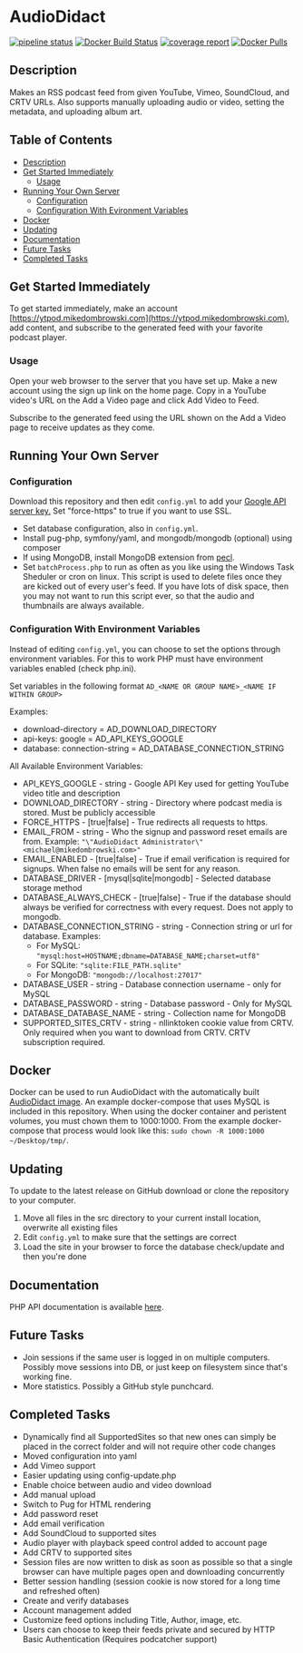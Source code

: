 # AudioDidact

[![pipeline status](http://git.home.mikedombrowski.com/michael/AudioDidact/badges/master/pipeline.svg)](http://git.home.mikedombrowski.com/michael/AudioDidact/commits/master)
[![Docker Build Status](https://img.shields.io/docker/build/mikedombo/audiodidact.svg)](https://hub.docker.com/r/mikedombo/audiodidact/)
[![coverage report](http://git.home.mikedombrowski.com/michael/AudioDidact/badges/master/coverage.svg)](http://git.home.mikedombrowski.com/michael/AudioDidact/commits/master)
[![Docker Pulls](https://img.shields.io/docker/pulls/mikedombo/audiodidact.svg)](https://hub.docker.com/r/mikedombo/audiodidact/)

## Description

Makes an RSS podcast feed from given YouTube, Vimeo, SoundCloud, and CRTV URLs. Also supports manually uploading audio
or video, setting the metadata, and uploading album art.

## Table of Contents

- [Description](#description)
- [Get Started Immediately](#get-started-immediately)
  - [Usage](#usage)
- [Running Your Own Server](#running-your-own-server)
  - [Configuration](#configuration)
  - [Configuration With Evironment Variables](#configuration-with-evironment-variables)
- [Docker](#docker)
- [Updating](#updating)
- [Documentation](#documentation)
- [Future Tasks](#future-tasks)
- [Completed Tasks](#completed-tasks)

## Get Started Immediately

To get started immediately, make an account [https://ytpod.mikedombrowski.com](https://ytpod.mikedombrowski.com), add content, and subscribe to the generated feed with your favorite podcast player.

### Usage

Open your web browser to the server that you have set up. Make a new account using the sign up link on the home page. Copy in a YouTube video's URL on the Add a Video page and click Add Video to Feed.

Subscribe to the generated feed using the URL shown on the Add a Video page to receive updates as they come.

## Running Your Own Server

### Configuration

Download this repository and then edit `config.yml` to add your [Google API server key.](https://console.developers.google.com/apis/credentials)
Set "force-https" to true if you want to use SSL.

- Set database configuration, also in `config.yml`.
- Install pug-php, symfony/yaml, and mongodb/mongodb (optional) using composer
- If using MongoDB, install MongoDB extension from [pecl](https://pecl.php.net/package/mongodb).
- Set `batchProcess.php` to run as often as you like using the Windows Task Sheduler or cron on linux. This script is used to delete files once they are kicked out of every user's feed. If you have lots of disk space, then you may not want to run this script ever, so that the audio and thumbnails are always available.

### Configuration With Environment Variables

Instead of editing `config.yml`, you can choose to set the options through environment variables. For this to work PHP 
must have environment variables enabled (check php.ini).

Set variables in the following format `AD_<NAME OR GROUP NAME>_<NAME IF WITHIN GROUP>`

Examples:

- download-directory = AD_DOWNLOAD_DIRECTORY
- api-keys: google = AD_API_KEYS_GOOGLE
- database: connection-string = AD_DATABASE_CONNECTION_STRING

All Available Environment Variables:
- API_KEYS_GOOGLE - string - Google API Key used for getting YouTube video title and description
- DOWNLOAD_DIRECTORY - string - Directory where podcast media is stored. Must be publicly accessible
- FORCE_HTTPS - [true|false] - True redirects all requests to https.
- EMAIL_FROM - string - Who the signup and password reset emails are from. Example: `"\"AudioDidact Administrator\"<michael@mikedombrowski.com>"`
- EMAIL_ENABLED - [true|false] - True if email verification is required for signups. When false no emails will be sent for any reason.
- DATABASE_DRIVER - [mysql|sqlite|mongodb] - Selected database storage method
- DATABASE_ALWAYS_CHECK - [true|false] - True if the database should always be verified for correctness with every request. Does not apply to mongodb.
- DATABASE_CONNECTION_STRING - string - Connection string or url for database. Examples:
  - For MySQL: `"mysql:host=HOSTNAME;dbname=DATABASE_NAME;charset=utf8"`
  - For SQLite: `"sqlite:FILE_PATH.sqlite"`
  - For MongoDB: `"mongodb://localhost:27017"`
- DATABASE_USER - string - Database connection username - only for MySQL
- DATABASE_PASSWORD - string - Database password - Only for MySQL
- DATABASE_DATABASE_NAME - string - Collection name for MongoDB
- SUPPORTED_SITES_CRTV - string - nllinktoken cookie value from CRTV. Only required when you want to download from CRTV. CRTV subscription required.

## Docker
Docker can be used to run AudioDidact with the automatically built [AudioDidact image](https://hub.docker.com/r/mikedombo/audiodidact/). An example docker-compose that uses MySQL is included in this repository.
When using the docker container and peristent volumes, you must chown them to 1000:1000. From the example docker-compose that process would look like this: `sudo chown -R 1000:1000 ~/Desktop/tmp/`.

## Updating

To update to the latest release on GitHub download or clone the repository to your computer.

1. Move all files in the src directory to your current install location, overwrite all existing files
1. Edit `config.yml` to make sure that the settings are correct
1. Load the site in your browser to force the database check/update and then you're done

## Documentation

PHP API documentation is available [here](https://MikeDombo.github.io/AudioDidact/html/index.html).

## Future Tasks

- Join sessions if the same user is logged in on multiple computers. Possibly move sessions into DB, or just keep on filesystem since that's working fine.
- More statistics. Possibly a GitHub style punchcard.

## Completed Tasks

- Dynamically find all SupportedSites so that new ones can simply be placed in the correct folder and will not require other code changes
- Moved configuration into yaml
- Add Vimeo support
- Easier updating using config-update.php
- Enable choice between audio and video download
- Add manual upload
- Switch to Pug for HTML rendering
- Add password reset
- Add email verification
- Add SoundCloud to supported sites
- Audio player with playback speed control added to account page
- Add CRTV to supported sites
- Session files are now written to disk as soon as possible so that a single browser can have multiple pages open and downloading concurrently
- Better session handling (session cookie is now stored for a long time and refreshed often)
- Create and verify databases
- Account management added
- Customize feed options including Title, Author, image, etc.
- Users can choose to keep their feeds private and secured by HTTP Basic Authentication (Requires podcatcher support)
